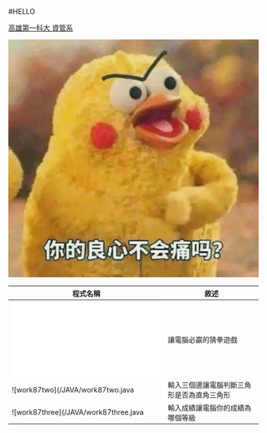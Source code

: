 #HELLO

[高雄第一科大 資管系](http://www.mis.nkfust.edu.tw)


![](DV0utBF.jpg)




|	程式名稱	|		敘述		|	
|---------------|-------------------|
|![work87one](/JAVA/work87one.java)|讓電腦必贏的猜拳遊戲|
|![work87two](/JAVA/work87two.java|輸入三個邊讓電腦判斷三角形是否為直角三角形|
|![work87three](/JAVA/work87three.java|輸入成績讓電腦你的成績為哪個等級|


